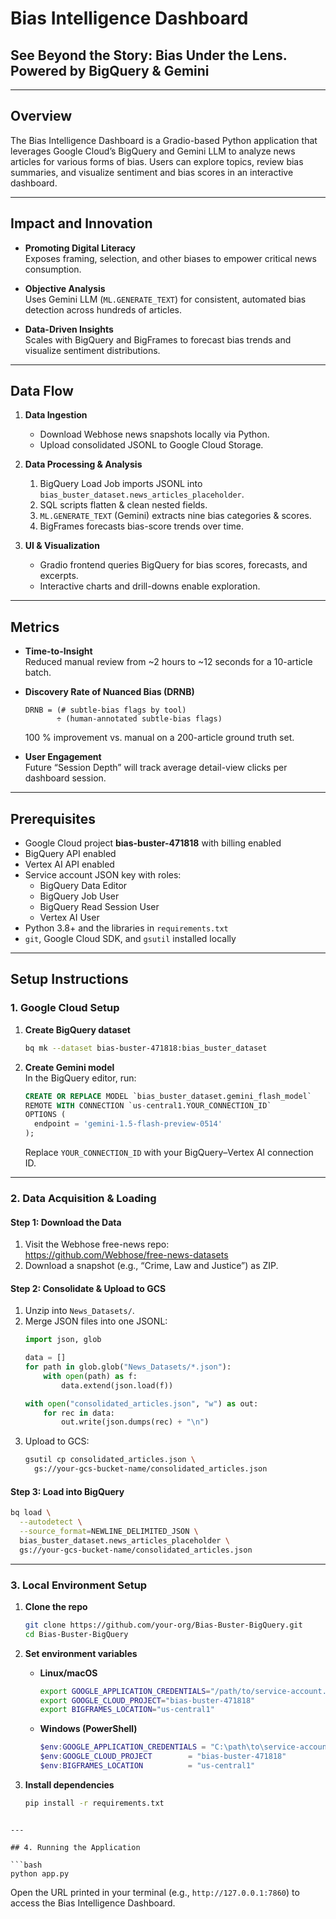 # Bias Intelligence Dashboard  
## See Beyond the Story: Bias Under the Lens. Powered by BigQuery & Gemini

---

## Overview

The Bias Intelligence Dashboard is a Gradio-based Python application that leverages Google Cloud’s BigQuery and Gemini LLM to analyze news articles for various forms of bias. Users can explore topics, review bias summaries, and visualize sentiment and bias scores in an interactive dashboard.

---

## Impact and Innovation

- **Promoting Digital Literacy**  
  Exposes framing, selection, and other biases to empower critical news consumption.

- **Objective Analysis**  
  Uses Gemini LLM (`ML.GENERATE_TEXT`) for consistent, automated bias detection across hundreds of articles.

- **Data-Driven Insights**  
  Scales with BigQuery and BigFrames to forecast bias trends and visualize sentiment distributions.

---

## Data Flow

1. **Data Ingestion**  
   - Download Webhose news snapshots locally via Python.  
   - Upload consolidated JSONL to Google Cloud Storage.

2. **Data Processing & Analysis**  
   1. BigQuery Load Job imports JSONL into  
      `bias_buster_dataset.news_articles_placeholder`.  
   2. SQL scripts flatten & clean nested fields.  
   3. `ML.GENERATE_TEXT` (Gemini) extracts nine bias categories & scores.  
   4. BigFrames forecasts bias-score trends over time.

3. **UI & Visualization**  
   - Gradio frontend queries BigQuery for bias scores, forecasts, and excerpts.  
   - Interactive charts and drill-downs enable exploration.

---

## Metrics

- **Time-to-Insight**  
  Reduced manual review from ~2 hours to ~12 seconds for a 10-article batch.

- **Discovery Rate of Nuanced Bias (DRNB)**  
  ```text
  DRNB = (# subtle-bias flags by tool)
         ÷ (human-annotated subtle-bias flags)
  ```  
  100 % improvement vs. manual on a 200-article ground truth set.

- **User Engagement**  
  Future “Session Depth” will track average detail-view clicks per dashboard session.

---

## Prerequisites

- Google Cloud project **bias-buster-471818** with billing enabled  
- BigQuery API enabled  
- Vertex AI API enabled  
- Service account JSON key with roles:  
  - BigQuery Data Editor  
  - BigQuery Job User  
  - BigQuery Read Session User  
  - Vertex AI User  
- Python 3.8+ and the libraries in `requirements.txt`  
- `git`, Google Cloud SDK, and `gsutil` installed locally

---

## Setup Instructions

### 1. Google Cloud Setup

1. **Create BigQuery dataset**  
   ```bash
   bq mk --dataset bias-buster-471818:bias_buster_dataset
   ```

2. **Create Gemini model**  
   In the BigQuery editor, run:
   ```sql
   CREATE OR REPLACE MODEL `bias_buster_dataset.gemini_flash_model`
   REMOTE WITH CONNECTION `us-central1.YOUR_CONNECTION_ID`
   OPTIONS (
     endpoint = 'gemini-1.5-flash-preview-0514'
   );
   ```
   Replace `YOUR_CONNECTION_ID` with your BigQuery–Vertex AI connection ID.

---

### 2. Data Acquisition & Loading

#### Step 1: Download the Data

1. Visit the Webhose free-news repo:  
   https://github.com/Webhose/free-news-datasets  
2. Download a snapshot (e.g., “Crime, Law and Justice”) as ZIP.

#### Step 2: Consolidate & Upload to GCS

1. Unzip into `News_Datasets/`.  
2. Merge JSON files into one JSONL:
   ```python
   import json, glob

   data = []
   for path in glob.glob("News_Datasets/*.json"):
       with open(path) as f:
           data.extend(json.load(f))

   with open("consolidated_articles.json", "w") as out:
       for rec in data:
           out.write(json.dumps(rec) + "\n")
   ```
3. Upload to GCS:
   ```bash
   gsutil cp consolidated_articles.json \
     gs://your-gcs-bucket-name/consolidated_articles.json
   ```

#### Step 3: Load into BigQuery

```bash
bq load \
  --autodetect \
  --source_format=NEWLINE_DELIMITED_JSON \
  bias_buster_dataset.news_articles_placeholder \
  gs://your-gcs-bucket-name/consolidated_articles.json
```

---

### 3. Local Environment Setup

1. **Clone the repo**  
   ```bash
   git clone https://github.com/your-org/Bias-Buster-BigQuery.git
   cd Bias-Buster-BigQuery
   ```

2. **Set environment variables**  
   - **Linux/macOS**  
     ```bash
     export GOOGLE_APPLICATION_CREDENTIALS="/path/to/service-account.json"
     export GOOGLE_CLOUD_PROJECT="bias-buster-471818"
     export BIGFRAMES_LOCATION="us-central1"
     ```
   - **Windows (PowerShell)**  
     ```powershell
     $env:GOOGLE_APPLICATION_CREDENTIALS = "C:\path\to\service-account.json"
     $env:GOOGLE_CLOUD_PROJECT        = "bias-buster-471818"
     $env:BIGFRAMES_LOCATION          = "us-central1"
     ```

3. **Install dependencies**  
   ```bash
   pip install -r requirements.txt
   ```

 ```

---

## 4. Running the Application

```bash
python app.py
```

Open the URL printed in your terminal (e.g., `http://127.0.0.1:7860`) to access the Bias Intelligence Dashboard.  
